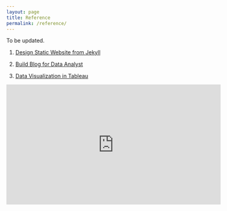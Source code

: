 ```yaml
---
layout: page
title: Reference
permalink: /reference/
---
```


To be updated.

1. [Design Static Website from Jekyll](https://code.tutsplus.com/articles/building-static-sites-with-jekyll--net-22211)

2. [Build Blog for Data Analyst](http://blog.udacity.com/2016/02/how-to-build-a-data-analysis-portfolio-that-will-get-you-hired.html)

3. [Data Visualization in Tableau](https://public.tableau.com/profile/duy.ha.ly#!/vizhome/Report_39/Sheet1?publish=yes)

<iframe width="560" height="315" src="https://www.youtube.com/embed/_8kepNTFwtQ" frameborder="0" allowfullscreen></iframe>

